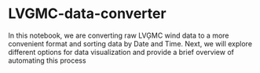 # LVGMC-data-converter
In this notebook, we are converting raw LVĢMC wind data to a more convenient format and sorting data by Date and Time. Next, we will explore different options for data visualization and provide a brief overview of automating this process
